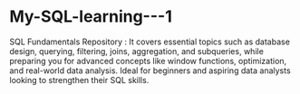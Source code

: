 # My-SQL-learning---1
SQL Fundamentals Repository :  It covers essential topics such as database design, querying, filtering, joins, aggregation, and subqueries, while preparing you for advanced concepts like window functions, optimization, and real-world data analysis. Ideal for beginners and aspiring data analysts looking to strengthen their SQL skills.
